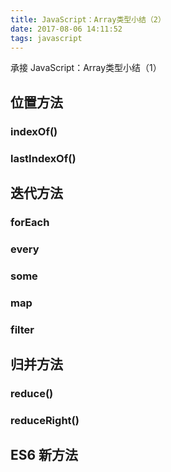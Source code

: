 ```yaml
---
title: JavaScript：Array类型小结（2）
date: 2017-08-06 14:11:52
tags: javascript
---
```


承接 JavaScript：Array类型小结（1）

## 位置方法
### indexOf()

### lastIndexOf()

## 迭代方法
### forEach
### every
### some
### map
### filter

## 归并方法
### reduce()
### reduceRight()

## ES6 新方法

